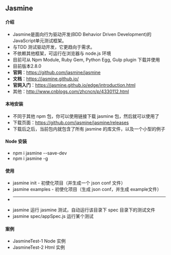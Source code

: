## Jasmine

#### 介绍
* Jasmine是面向行为驱动开发(BDD Behavior Driven Development)的JavaScript单元测试框架。
* 与TDD 测试驱动开发，它更趋向于需求。
* 不依赖其他框架，可运行在浏览器与 node.js 环境
* 目前可从 Npm Module, Ruby Gem, Python Egg, Gulp plugin 下载并使用
* 目前版本2.8.0 
* **官网**：https://github.com/jasmine/jasmine 
* **文档**：https://jasmine.github.io/ 
* **官网入门**：https://jasmine.github.io/edge/introduction.html
* 其他：http://www.cnblogs.com/zhcncn/p/4330112.html 


#### 本地安装
* 不同于其他 npm 包，你可以使用链接下载 jasmine 包，然后就可以使用了
* 下载页面：https://github.com/jasmine/jasmine/releases
* 下载后之后，当前包内就包含了所有 jasmine 的库文件，以及一个小型的例子

#### Node 安装
* npm i jasmine --save-dev
* npm i jasmine -g

#### 使用
* jasmine init - 初使化项目（并生成一个 json conf 文件）
* jasmine examples - 初使化项目（生成 json conf，并生成 example文件）
* ------
* jasmine 运行 jasmine 测试，自动运行该目录下 spec 目录下的测试文件
* jasmine spec/appSpec.js 运行某个测试

#### 案例
* JasmineTest-1 Node 实例
* JasmineTest-2 Html 实例

